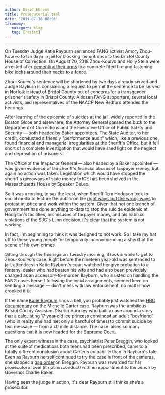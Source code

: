 ```yaml
---
author: David Ehrens
title: Prosecutorial zeal
date: '2019-07-18 08:00'
taxonomy:
   category: blog
   tag: [resist]
---
```

---
On Tuesday Judge Katie Rayburn sentenced FANG activist Amory Zhou-Kourvo to ten days in jail for blocking the entrance to the Bristol County House of Correction. On August 20, 2018 Zhou-Kourvo and Holly Stein were arrested after [cementing their arms](https://www.heraldnews.com/news/20190716/ice-protester-at-house-of-correction-in-dartmouth-gets-10-days) to a concrete filled tire and fastening bike locks around their necks to a fence.

Zhou-Kourvo's sentence will be shortened by two days already served and Judge Rayburn is considering a request to permit the sentence to be served in Norfolk instead of Bristol County out of concerns for a transgender prisoner's safety in Bristol County. A dozen FANG supporters, several local activists, and representatives of the NAACP New Bedford attended the hearings.

After learning of the epidemic of suicides at the jail, widely reported in the Boston Globe and elsewhere, the Attorney General passed the buck to the Department of Corrections and the Executive Office of Public Safety and Security — both headed by Baker appointees. The State Auditor, to her credit, conducted a friendly "performance audit" which, like a previous one, found financial and managerial irregularities at the Sheriff's Office, but it fell short of a complete investigation that would have shed light on the neglect and deprivation of prisoners.

The Office of the Inspector General — also headed by a Baker appointee — was given evidence of the sheriff's financial abuses of taxpayer money, but again no action was taken. Legislation which would have stopped the sheriff's giveaways of state money to ICE has been shelved in the Massachusetts House by Speaker DeLeo.

So it was amusing, to say the least, when Sheriff Tom Hodgson took to social media to lecture the public on the [right ways and the wrong ways](https://www.facebook.com/BristolCountySheriff/photos/a.1335241226502802/2957557507604491/) to protest injustice and work within the system. Given that not one branch of government has done anything to-date to stop the suicide epidemic at Hodgson's facilities, his misuses of taxpayer money, and his habitual violations of the SJC's Lunn decision, it's clear that the system is not working.

In fact, I'm beginning to think it was designed to not work. So I take my hat off to these young people for temporarily inconveniencing a sheriff at the scene of his own crimes.

Sitting through the hearings on Tuesday morning, it took a while to get to Zhou-Kourvo's case. Right before the nineteen year-old was sentenced to jail, attendees in Katie Rayburn's court watched her give probation to a fentanyl dealer who had beaten his wife and had also been previously charged as an accessory-to-murder. Rayburn, who insisted on handling the FANG cases herself following the initial arraignments, seemed keen on sending a message — don't mess with law enforcement, no matter how crooked it is.

If the name [Katie Rayburn](https://www.marieclaire.com/culture/a28262792/katie-rayburn-i-love-you-now-die-documentary/) rings a bell, you probably just watched the [HBO documentary](https://www.hbo.com/documentaries/i-love-you-now-die-the-commonwealth-v-michelle-carter) on the Michelle Carter case. Rayburn was the ambitious Bristol County Assistant District Attorney who built a case around a story that a calculating 17 year-old ice princess convinced an adult "boyfriend" (who in reality she had met only a handful of times) to commit suicide by text message — from a 40 mile distance. The case raises so many [questions](https://www.sclawyers.net/2017/06/21/wrong-michelle-carters-conviction/) that it is now headed for the [Supreme Court](https://www.masslive.com/news/2019/07/michelle-carter-files-appeal-to-supreme-court-in-texting-suicide-manslaughter-case.html).

The only expert witness in the case, psychiatrist Peter Breggin, who looked at the suite of medications both teens had been prescribed, came to a totally different conclusion about Carter's culpability than in Rayburn's tale. Even as Rayburn herself continued to try the case in front of the cameras, she slapped a [gag order](https://www.madinamerica.com/2017/08/michelle-carter-expert-witness-stop-blog/) on Breggin. Rayburn was rewarded for her prosecutorial zeal (if not misconduct) with an appointment to the bench by Governor Charlie Baker.

Having seen the judge in action, it's clear Rayburn still thinks she's a prosecutor.
